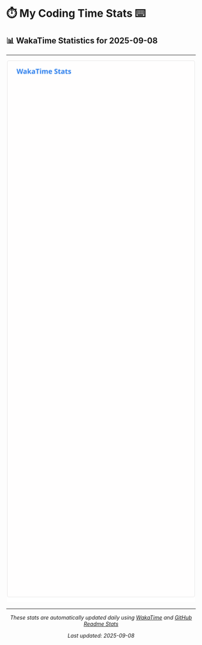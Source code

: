# ⏱️ My Coding Time Stats ⌨️

## 📊 WakaTime Statistics for 2025-09-08

---

<div align="center">

<img src="./images/wakatime-stats-2025-09-08.svg" alt="WakaTime Stats" width="500">

</div>

---

<div align="center">

*These stats are automatically updated daily using [WakaTime](https://wakatime.com) and [GitHub Readme Stats](https://github.com/anuraghazra/github-readme-stats)*

*Last updated: 2025-09-08*
</div>

